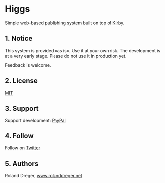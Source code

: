 # Higgs
Simple web-based publishing system built on top of [Kirby](https://getkirby.com/).


## 1. Notice

This system is provided »as is«. Use it at your own risk. The development is at a very early stage. Please do not use it in production yet.

Feedback is welcome.


## 2. License

[MIT](http://www.opensource.org/licenses/mit-license.php)


## 3. Support

Support development: [PayPal](https://www.paypal.com/cgi-bin/webscr?cmd=_donations&business=roland%2edreger%40a1%2enet&lc=AT&item_name=Roland%20Dreger%20%2f%20Donation%20for%20script%20development%20Higgs&currency_code=EUR&bn=PP%2dDonationsBF%3abtn_donateCC_LG%2egif%3aNonHosted) 


## 4. Follow

Follow on [Twitter](https://twitter.com/Roland_Dreger) 


## 5. Authors

Roland Dreger, www.rolanddreger.net